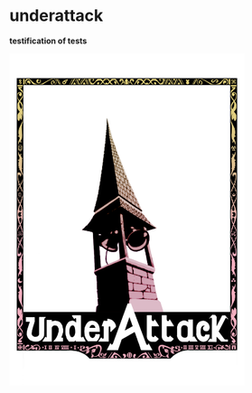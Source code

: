 # underattack
<b>testification of tests</b>
<div><img src="items/UnderAttackLogo.png" width="416" height="588"></div>
